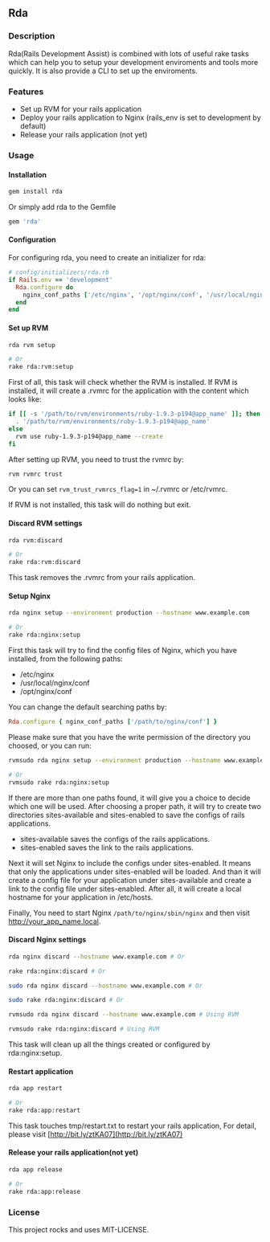## Rda

### Description

Rda(Rails Development Assist) is combined with lots of useful rake tasks which can help you to setup your development enviroments and tools more quickly. It is also provide a CLI to set up the enviroments.

### Features

* Set up RVM for your rails application
* Deploy your rails application to Nginx (rails_env is set to development by default)
* Release your rails application (not yet)

### Usage

#### Installation

```bash
gem install rda
```

Or simply add rda to the Gemfile

```ruby
gem 'rda'
```

#### Configuration

For configuring rda, you need to create an initializer for rda:

```ruby
# config/initializers/rda.rb
if Rails.env == 'development'
  Rda.configure do
    nginx_conf_paths ['/etc/nginx', '/opt/nginx/conf', '/usr/local/nginx/conf']
  end
end
```

#### Set up RVM

```bash
rda rvm setup

# Or
rake rda:rvm:setup
```

First of all, this task will check whether the RVM is installed. If RVM is installed, it will create a .rvmrc for the application with the content which looks like:

```bash
if [[ -s '/path/to/rvm/environments/ruby-1.9.3-p194@app_name' ]]; then
  . '/path/to/rvm/environments/ruby-1.9.3-p194@app_name'
else
  rvm use ruby-1.9.3-p194@app_name --create
fi
```

After setting up RVM, you need to trust the rvmrc by:

```bash
rvm rvmrc trust
```

Or you can set `rvm_trust_rvmrcs_flag=1` in ~/.rvmrc or /etc/rvmrc.

If RVM is not installed, this task will do nothing but exit.

#### Discard RVM settings

```bash
rda rvm:discard

# Or
rake rda:rvm:discard
```

This task removes the .rvmrc from your rails application.

#### Setup Nginx

```bash
rda nginx setup --environment production --hostname www.example.com

# Or
rake rda:nginx:setup
```

First this task will try to find the config files of Nginx, which you have installed, from the following paths:

* /etc/nginx
* /usr/local/nginx/conf
* /opt/nginx/conf

You can change the default searching paths by:

```ruby
Rda.configure { nginx_conf_paths ['/path/to/nginx/conf'] }
```

Please make sure that you have the write permission of the directory you choosed, or you can run:

```bash
rvmsudo rda nginx setup --environment production --hostname www.example.com

# Or
rvmsudo rake rda:nginx:setup
```

If there are more than one paths found, it will give you a choice to decide which one will be used. After choosing a proper path, it will try to create two directories sites-available and sites-enabled to save the configs of rails applications.

* sites-available saves the configs of the rails applications.
* sites-enabled saves the link to the rails applications.

Next it will set Nginx to include the configs under sites-enabled. It means that only the applications under sites-enabled will be loaded. And than it will create a config file for your application under sites-available and create a link to the config file under sites-enabled. After all, it will create a local hostname for your application in /etc/hosts.


Finally, You need to start Nginx `/path/to/nginx/sbin/nginx` and then visit http://your_app_name.local.

#### Discard Nginx settings

```bash
rda nginx discard --hostname www.example.com # Or

rake rda:nginx:discard # Or

sudo rda nginx discard --hostname www.example.com # Or

sudo rake rda:nginx:discard # Or

rvmsudo rda nginx discard --hostname www.example.com # Using RVM

rvmsudo rake rda:nginx:discard # Using RVM
```

This task will clean up all the things created or configured by rda:nginx:setup.

#### Restart application

```bash
rda app restart

# Or
rake rda:app:restart
```

This task touches tmp/restart.txt to restart your rails application, For detail, please visit [http://bit.ly/ztKA07](http://bit.ly/ztKA07)

#### Release your rails application(not yet)

```bash
rda app release

# Or
rake rda:app:release
```

### License

This project rocks and uses MIT-LICENSE.
